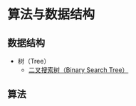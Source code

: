 # 算法与数据结构

## 数据结构

* 树（Tree）
  * [二叉搜索树（Binary Search Tree）](src/data-structure/tree/binary-search-tree/README.md)

## 算法